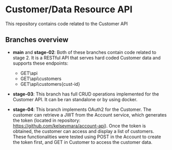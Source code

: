 # Customer/Data Resource API
This repository contains code related to the Customer API

## Branches overview

- **main** and **stage-02**: Both of these branches contain code related to stage 2. It is a RESTful API that serves hard coded Customer data and supports these endpoints:
  - GET\api
  - GET\api\customers
  - GET\api\customers\{cust-id}

- **stage-03**: This branch has full CRUD operations implemented for the Customer API. It can be ran standalone or by using docker.

- **stage-04**: This branch implements OAuth2 for the Customer. The customer can retrieve a JWT from the Account service, which generates the token (located in repository:  https://github.com/kelseymara/account-api). Once the token is obtained, the customer can access and display a list of customers. These functionalities were tested using POST in the Account to create the token first, and GET in Customer to access the customer data.

  
  
